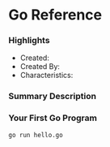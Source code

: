 # Go Reference

### Highlights

- Created:
- Created By:
- Characteristics:

### Summary Description

### Your First Go Program

`go run hello.go`
